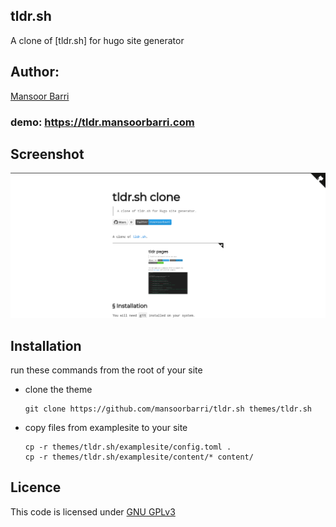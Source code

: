 ## tldr.sh
A clone of [tldr.sh] for hugo site generator

## Author:

[Mansoor Barri](https://mansoorbarri.com)

### demo: https://tldr.mansoorbarri.com

## Screenshot

![Screenshot of the demo site](https://raw.githubusercontent.com/mansoorbarri/tldr.sh/main/images/screenshot.png)

## Installation

run these commands from the root of your site

- clone the theme
  ```
  git clone https://github.com/mansoorbarri/tldr.sh themes/tldr.sh
  ```
- copy files from examplesite to your site
  ```
  cp -r themes/tldr.sh/examplesite/config.toml . 
  cp -r themes/tldr.sh/examplesite/content/* content/
  ```

## Licence

This code is licensed under [GNU GPLv3](https://github.com/mansoorbarri/coming-soon/blob/main/LICENCE)